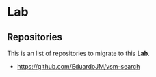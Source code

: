 # Lab

## Repositories

This is an list of repositories to migrate to this **Lab**.

- https://github.com/EduardoJM/vsm-search

